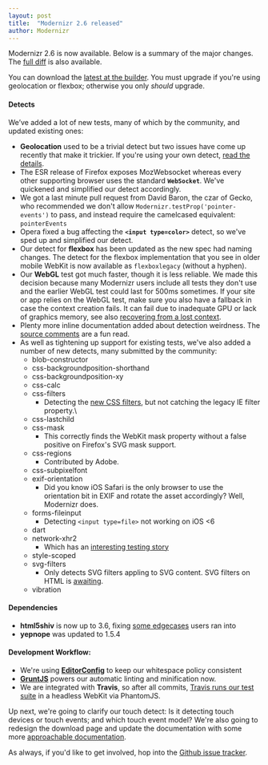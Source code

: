 ```yaml
---
layout: post
title:  "Modernizr 2.6 released"
author: Modernizr
---
```


Modernizr 2.6 is now available. Below is a summary of the major changes. The [full diff](https://github.com/Modernizr/Modernizr/compare/v2.5.3...v2.6.1) is also available.

You can download the [latest at the builder](http://modernizr.com/download). You must upgrade if you're using geolocation or flexbox; otherwise you only _should_ upgrade.

#### Detects

We’ve added a lot of new tests, many of which by the community, and updated existing ones:

 * **Geolocation** used to be a trivial detect but two issues have come up recently that make it trickier. If you're using your own detect, [read the details](https://github.com/Modernizr/Modernizr/blob/eeb5ca/modernizr.js#L457-469).
 * The ESR release of Firefox exposes MozWebsocket whereas every other supporting browser uses the standard **`WebSocket`**. We've quickened and simplified our detect accordingly.
 * We got a last minute pull request from David Baron, the czar of Gecko, who recommended we don't allow `Modernizr.testProp('pointer-events')` to pass, and instead require the camelcased equivalent: `pointerEvents`
 * Opera fixed a bug affecting the **`<input type=color>`** detect, so we've sped up and simplified our detect.
 * Our detect for **flexbox** has been updated as the new spec had naming changes. The detect for the flexbox implementation that you see in older mobile WebKit is now available as `flexboxlegacy` (without a hyphen).
 * Our **WebGL** test got much faster, though it is less reliable. We made this decision because many Modernizr users include all tests they don't use and the earlier WebGL test could last for 500ms sometimes. If your site or app relies on the WebGL test, make sure you also have a fallback in case the context creation fails. It can fail due to inadequate GPU or lack of graphics memory, see also [recovering from a lost context](http://www.khronos.org/webgl/wiki/HandlingContextLost).
 * Plenty more inline documentation added about detection weirdness. The [source comments](https://github.com/Modernizr/Modernizr/blob/master/modernizr.js) are a fun read.
 * As well as tightening up support for existing tests, we've also added a number of new detects, many submitted by the community:
   * blob-constructor
   * css-backgroundposition-shorthand
   * css-backgroundposition-xy
   * css-calc
   * css-filters
     * Detecting the [new CSS filters](http://www.html5rocks.com/en/tutorials/filters/understanding-css/), but not catching the legacy IE filter property.\
   * css-lastchild
   * css-mask
     * This correctly finds the WebKit mask property without a false positive on Firefox's SVG mask support.
   * css-regions
     * Contributed by Adobe.
   * css-subpixelfont
   * exif-orientation
     * Did you know iOS Safari is the only browser to use the orientation bit in EXIF and rotate the asset accordingly? Well, Modernizr does.
   * forms-fileinput
     * Detecting `<input type=file>` not working on iOS <6
   * dart
   * network-xhr2
     * Which has an [interesting testing story](https://github.com/Modernizr/Modernizr/issues/385)
   * style-scoped
   * svg-filters
     * Only detects SVG filters appling to SVG content. SVG filters on HTML is [awaiting](https://github.com/Modernizr/Modernizr/issues/606).
   * vibration

#### Dependencies

 * **html5shiv** is now up to 3.6, fixing [some edgecases](https://github.com/aFarkas/html5shiv/compare/3.4...master) users ran into
 * **yepnope** was updated to 1.5.4


#### Development Workflow:

 * We're using **[EditorConfig](http://editorconfig.org/)** to keep our whitespace policy consistent
 * **[GruntJS](http://gruntjs.com)** powers our automatic linting and minification now.
 * We are integrated with **Travis**, so after all commits, [Travis runs our test suite](travis-ci.org/#!/Modernizr/Modernizr/builds) in a headless WebKit via PhantomJS.


Up next, we're going to clarify our touch detect: Is it detecting touch devices or touch events; and which touch event model?  We're also going to redesign the download page and update the documentation with some more [approachable documentation](https://hacks.mozilla.org/2012/07/the-web-developer-toolbox-modernizr/).

As always, if you'd like to get involved, hop into the [Github issue tracker](https://github.com/Modernizr/Modernizr/issues).



